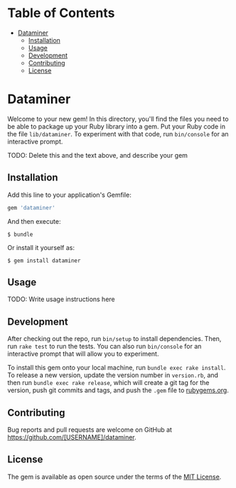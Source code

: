 <!-- Tocer[start]: Auto-generated, don't remove. -->

# Table of Contents

- [Dataminer](#dataminer)
  - [Installation](#installation)
  - [Usage](#usage)
  - [Development](#development)
  - [Contributing](#contributing)
  - [License](#license)

<!-- Tocer[finish]: Auto-generated, don't remove. -->

# Dataminer

Welcome to your new gem! In this directory, you'll find the files you need to be able to package up your Ruby library into a gem. Put your Ruby code in the file `lib/dataminer`. To experiment with that code, run `bin/console` for an interactive prompt.

TODO: Delete this and the text above, and describe your gem

## Installation

Add this line to your application's Gemfile:

```ruby
gem 'dataminer'
```

And then execute:

    $ bundle

Or install it yourself as:

    $ gem install dataminer

## Usage

TODO: Write usage instructions here

## Development

After checking out the repo, run `bin/setup` to install dependencies. Then, run `rake test` to run the tests. You can also run `bin/console` for an interactive prompt that will allow you to experiment.

To install this gem onto your local machine, run `bundle exec rake install`. To release a new version, update the version number in `version.rb`, and then run `bundle exec rake release`, which will create a git tag for the version, push git commits and tags, and push the `.gem` file to [rubygems.org](https://rubygems.org).

## Contributing

Bug reports and pull requests are welcome on GitHub at https://github.com/[USERNAME]/dataminer.


## License

The gem is available as open source under the terms of the [MIT License](http://opensource.org/licenses/MIT).

